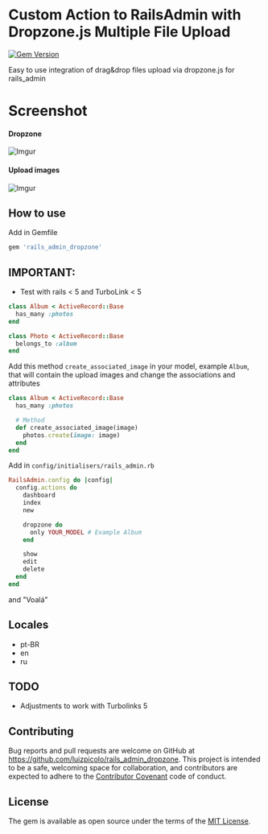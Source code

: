 # Custom Action to RailsAdmin with Dropzone.js Multiple File Upload

[![Gem Version](https://badge.fury.io/rb/rails_admin_dropzone.svg)](https://badge.fury.io/rb/rails_admin_dropzone)

Easy to use integration of drag&amp;drop files upload via dropzone.js for rails_admin

# Screenshot

#### Dropzone
![Imgur](http://i.imgur.com/PbfSMqy.png)

#### Upload images
![Imgur](http://i.imgur.com/GiVG0YX.png)

## How to use

Add in Gemfile

```ruby
gem 'rails_admin_dropzone'
```

## IMPORTANT:

 - Test with rails < 5 and TurboLink < 5

```ruby
class Album < ActiveRecord::Base
  has_many :photos
end

class Photo < ActiveRecord::Base
  belongs_to :album
end
```

Add this method `create_associated_image` in your model, example `Album`, that will contain the upload images and change the associations and attributes

```ruby
class Album < ActiveRecord::Base
  has_many :photos

  # Method
  def create_associated_image(image)
    photos.create(image: image)
  end
end
```

Add in `config/initialisers/rails_admin.rb`

```ruby
RailsAdmin.config do |config|
  config.actions do
    dashboard
    index
    new

    dropzone do
      only YOUR_MODEL # Example Album
    end

    show
    edit
    delete
  end
end
```
and "Voalá"  

## Locales

 - pt-BR
 - en
 - ru

## TODO

 - Adjustments to work with Turbolinks 5

## Contributing

Bug reports and pull requests are welcome on GitHub at https://github.com/luizpicolo/rails_admin_dropzone. This project is intended to be a safe, welcoming space for collaboration, and contributors are expected to adhere to the [Contributor Covenant](http://contributor-covenant.org) code of conduct.

## License

The gem is available as open source under the terms of the [MIT License](http://opensource.org/licenses/MIT).
